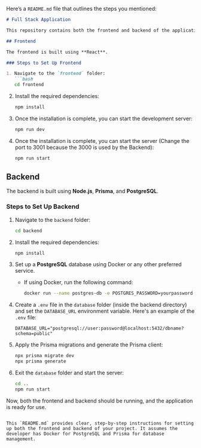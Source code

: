 Here’s a `README.md` file that outlines the steps you mentioned:

```markdown
# Full Stack Application

This repository contains both the frontend and backend of the application.

## Frontend

The frontend is built using **React**.

### Steps to Set Up Frontend

1. Navigate to the `frontend` folder:
   ```bash
   cd frontend
   ```

2. Install the required dependencies:
   ```bash
   npm install
   ```

3. Once the installation is complete, you can start the development server:
   ```bash
   npm run dev
   ```
4. Once the installation is complete, you can start the  server (Change the port to 3001 because the 3000 is used by the Backend):
   ```bash
   npm run start
   ```

## Backend

The backend is built using **Node.js**, **Prisma**, and **PostgreSQL**.

### Steps to Set Up Backend

1. Navigate to the `backend` folder:
   ```bash
   cd backend
   ```

2. Install the required dependencies:
   ```bash
   npm install
   ```

3. Set up a **PostgreSQL** database using Docker or any other preferred service. 
   - If using Docker, run the following command:
     ```bash
     docker run --name postgres-db -e POSTGRES_PASSWORD=yourpassword -d -p 5432:5432 postgres
     ```

4. Create a `.env` file in the `database` folder (inside the backend directory) and set the `DATABASE_URL` environment variable. Here's an example of the `.env` file:
   ```env
   DATABASE_URL="postgresql://user:password@localhost:5432/dbname?schema=public"
   ```

5. Apply the Prisma migrations and generate the Prisma client:
   ```bash
   npx prisma migrate dev
   npx prisma generate
   ```

6. Exit the `database` folder and start the server:
   ```bash
   cd ..
   npm run start
   ```

Now, both the frontend and backend should be running, and the application is ready for use.
```

This `README.md` provides clear, step-by-step instructions for setting up both the frontend and backend of your project. It assumes the developer has Docker for PostgreSQL and Prisma for database management.
